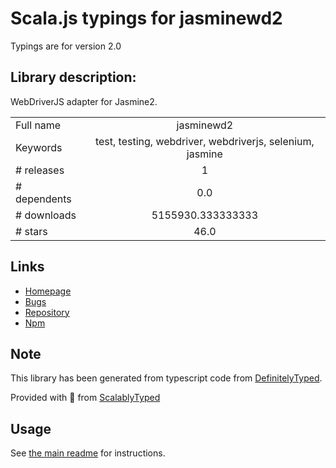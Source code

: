 
# Scala.js typings for jasminewd2

Typings are for version 2.0

## Library description:
WebDriverJS adapter for Jasmine2.

|                    |                 |
| ------------------ | :-------------: |
| Full name          | jasminewd2 |
| Keywords           | test, testing, webdriver, webdriverjs, selenium, jasmine |
| # releases         | 1 |
| # dependents       | 0.0 |
| # downloads        | 5155930.333333333 |
| # stars            | 46.0 |

## Links
- [Homepage](https://github.com/angular/jasminewd)
- [Bugs](https://github.com/angular/jasminewd/issues)
- [Repository](https://github.com/angular/jasminewd)
- [Npm](https://www.npmjs.com/package/jasminewd2)
    


## Note
This library has been generated from typescript code from [DefinitelyTyped](https://definitelytyped.org).

Provided with :purple_heart: from [ScalablyTyped](https://github.com/oyvindberg/ScalablyTyped)

## Usage
See [the main readme](../../readme.md) for instructions.


